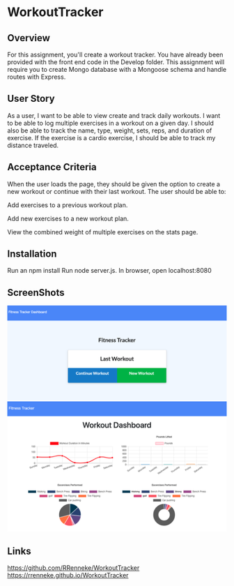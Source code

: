 # WorkoutTracker

## Overview
For this assignment, you'll create a workout tracker. You have already been provided with the front end code in the Develop folder. This assignment will require you to create Mongo database with a Mongoose schema and handle routes with Express.

## User Story
As a user, I want to be able to view create and track daily workouts. I want to be able to log multiple exercises in a workout on a given day. I should also be able to track the name, type, weight, sets, reps, and duration of exercise. If the exercise is a cardio exercise, I should be able to track my distance traveled.

## Acceptance Criteria
When the user loads the page, they should be given the option to create a new workout or continue with their last workout.
The user should be able to:

Add exercises to a previous workout plan.

Add new exercises to a new workout plan.

View the combined weight of multiple exercises on the stats page.

## Installation
Run an npm install Run node server.js. In browser, open localhost:8080

## ScreenShots
<img src="HomePage.png" alt="Home Page Screenshot">
<img src="Dashboard.png" alt="Dashboard Screenshot">

## Links
https://github.com/RRenneke/WorkoutTracker
https://rrenneke.github.io/WorkoutTracker